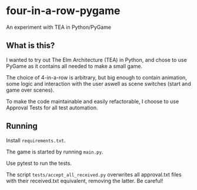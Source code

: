 # four-in-a-row-pygame
An experiment with TEA in Python/PyGame


What is this?
-------------

I wanted to try out The Elm Architecture (TEA) in Python, and chose to use PyGame as it contains all needed to make a small game.

The choice of 4-in-a-row is arbitrary, but big enough to contain animation, some logic and interaction with the user aswell as scene switches (start and game over scenes).

To make the code maintainable and easily refactorable, I choose to use Approval Tests for all test automation.

Running
-------

Install `requirements.txt`.

The game is started by running `main.py`.

Use pytest to run the tests.

The script `tests/accept_all_received.py` overwrites all approval.txt files with their received.txt equivalent, removing the latter. Be careful!
